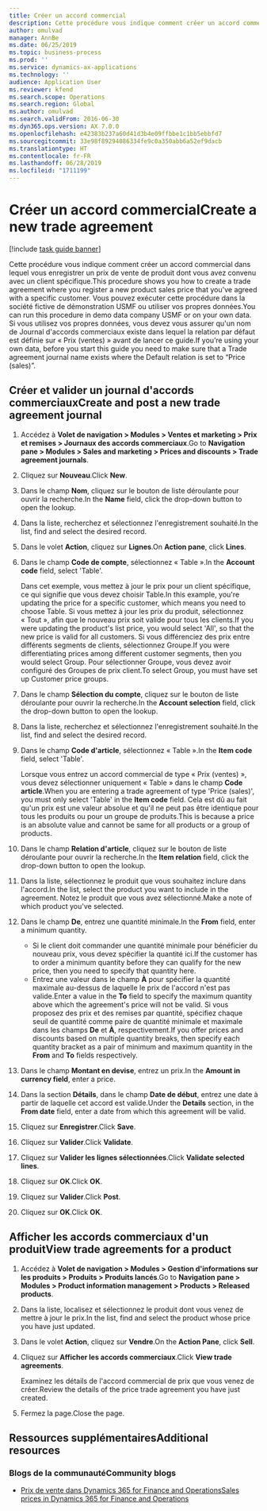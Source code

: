 ```yaml
---
title: Créer un accord commercial
description: Cette procédure vous indique comment créer un accord commercial dans lequel vous enregistrer un prix de vente de produit dont vous avez convenu avec un client spécifique.
author: omulvad
manager: AnnBe
ms.date: 06/25/2019
ms.topic: business-process
ms.prod: ''
ms.service: dynamics-ax-applications
ms.technology: ''
audience: Application User
ms.reviewer: kfend
ms.search.scope: Operations
ms.search.region: Global
ms.author: omulvad
ms.search.validFrom: 2016-06-30
ms.dyn365.ops.version: AX 7.0.0
ms.openlocfilehash: e42383b237a60d41d3b4e09ffbbe1c1bb5ebbfd7
ms.sourcegitcommit: 33e98f89294086334fe9c0a350abb6a52ef9dacb
ms.translationtype: HT
ms.contentlocale: fr-FR
ms.lasthandoff: 06/28/2019
ms.locfileid: "1711199"
---
```

# <a name="create-a-new-trade-agreement"></a><span data-ttu-id="89876-103">Créer un accord commercial</span><span class="sxs-lookup"><span data-stu-id="89876-103">Create a new trade agreement</span></span>

[!include [task guide banner](../../includes/task-guide-banner.md)]

<span data-ttu-id="89876-104">Cette procédure vous indique comment créer un accord commercial dans lequel vous enregistrer un prix de vente de produit dont vous avez convenu avec un client spécifique.</span><span class="sxs-lookup"><span data-stu-id="89876-104">This procedure shows you how to create a trade agreement where you register a new product sales price that you've agreed with a specific customer.</span></span> <span data-ttu-id="89876-105">Vous pouvez exécuter cette procédure dans la société fictive de démonstration USMF ou utiliser vos propres données.</span><span class="sxs-lookup"><span data-stu-id="89876-105">You can run this procedure in demo data company USMF or on your own data.</span></span> <span data-ttu-id="89876-106">Si vous utilisez vos propres données, vous devez vous assurer qu'un nom de Journal d'accords commerciaux existe dans lequel la relation par défaut est définie sur « Prix (ventes) » avant de lancer ce guide.</span><span class="sxs-lookup"><span data-stu-id="89876-106">If you’re using your own data, before you start this guide you need to make sure that a Trade agreement journal name exists where the Default relation is set to “Price (sales)”.</span></span>


## <a name="create-and-post-a-new-trade-agreement-journal"></a><span data-ttu-id="89876-107">Créer et valider un journal d'accords commerciaux</span><span class="sxs-lookup"><span data-stu-id="89876-107">Create and post a new trade agreement journal</span></span>
1. <span data-ttu-id="89876-108">Accédez à **Volet de navigation > Modules > Ventes et marketing > Prix et remises > Journaux des accords commerciaux**.</span><span class="sxs-lookup"><span data-stu-id="89876-108">Go to **Navigation pane > Modules > Sales and marketing > Prices and discounts > Trade agreement journals**.</span></span>
2. <span data-ttu-id="89876-109">Cliquez sur **Nouveau**.</span><span class="sxs-lookup"><span data-stu-id="89876-109">Click **New**.</span></span>
3. <span data-ttu-id="89876-110">Dans le champ **Nom**, cliquez sur le bouton de liste déroulante pour ouvrir la recherche.</span><span class="sxs-lookup"><span data-stu-id="89876-110">In the **Name** field, click the drop-down button to open the lookup.</span></span>
4. <span data-ttu-id="89876-111">Dans la liste, recherchez et sélectionnez l'enregistrement souhaité.</span><span class="sxs-lookup"><span data-stu-id="89876-111">In the list, find and select the desired record.</span></span>
5. <span data-ttu-id="89876-112">Dans le volet **Action**, cliquez sur **Lignes**.</span><span class="sxs-lookup"><span data-stu-id="89876-112">On **Action pane**, click **Lines**.</span></span>
6. <span data-ttu-id="89876-113">Dans le champ **Code de compte**, sélectionnez « Table ».</span><span class="sxs-lookup"><span data-stu-id="89876-113">In the **Account code** field, select 'Table'.</span></span>
    
    <span data-ttu-id="89876-114">Dans cet exemple, vous mettez à jour le prix pour un client spécifique, ce qui signifie que vous devez choisir Table.</span><span class="sxs-lookup"><span data-stu-id="89876-114">In this example, you're updating the price for a specific customer, which means you need to choose Table.</span></span> <span data-ttu-id="89876-115">Si vous mettez à jour les prix du produit, sélectionnez « Tout », afin que le nouveau prix soit valide pour tous les clients.</span><span class="sxs-lookup"><span data-stu-id="89876-115">If you were updating the product's list price, you would select 'All', so that the new price is valid for all customers.</span></span> <span data-ttu-id="89876-116">Si vous différenciez des prix entre différents segments de clients, sélectionnez Groupe.</span><span class="sxs-lookup"><span data-stu-id="89876-116">If you were differentiating prices among different customer segments, then you would select Group.</span></span> <span data-ttu-id="89876-117">Pour sélectionner Groupe, vous devez avoir configuré des Groupes de prix client.</span><span class="sxs-lookup"><span data-stu-id="89876-117">To select Group, you must have set up Customer price groups.</span></span>  

7. <span data-ttu-id="89876-118">Dans le champ **Sélection du compte**, cliquez sur le bouton de liste déroulante pour ouvrir la recherche.</span><span class="sxs-lookup"><span data-stu-id="89876-118">In the **Account selection** field, click the drop-down button to open the lookup.</span></span>
8. <span data-ttu-id="89876-119">Dans la liste, recherchez et sélectionnez l'enregistrement souhaité.</span><span class="sxs-lookup"><span data-stu-id="89876-119">In the list, find and select the desired record.</span></span>
9. <span data-ttu-id="89876-120">Dans le champ **Code d'article**, sélectionnez « Table ».</span><span class="sxs-lookup"><span data-stu-id="89876-120">In the **Item code** field, select 'Table'.</span></span>
    
    <span data-ttu-id="89876-121">Lorsque vous entrez un accord commercial de type « Prix (ventes) », vous devez sélectionner uniquement « Table » dans le champ **Code article**.</span><span class="sxs-lookup"><span data-stu-id="89876-121">When you are entering a trade agreement of type 'Price (sales)', you must only select 'Table' in the **Item code** field.</span></span> <span data-ttu-id="89876-122">Cela est dû au fait qu'un prix est une valeur absolue et qu'il ne peut pas être identique pour tous les produits ou pour un groupe de produits.</span><span class="sxs-lookup"><span data-stu-id="89876-122">This is because a price is an absolute value and cannot be same for all products or a group of products.</span></span>
    
10. <span data-ttu-id="89876-123">Dans le champ **Relation d'article**, cliquez sur le bouton de liste déroulante pour ouvrir la recherche.</span><span class="sxs-lookup"><span data-stu-id="89876-123">In the **Item relation** field, click the drop-down button to open the lookup.</span></span>
11. <span data-ttu-id="89876-124">Dans la liste, sélectionnez le produit que vous souhaitez inclure dans l'accord.</span><span class="sxs-lookup"><span data-stu-id="89876-124">In the list, select the product you want to include in the agreement.</span></span> <span data-ttu-id="89876-125">Notez le produit que vous avez sélectionné.</span><span class="sxs-lookup"><span data-stu-id="89876-125">Make a note of which product you've selected.</span></span>  
12. <span data-ttu-id="89876-126">Dans le champ **De**, entrez une quantité minimale.</span><span class="sxs-lookup"><span data-stu-id="89876-126">In the **From** field, enter a minimum quantity.</span></span>
    - <span data-ttu-id="89876-127">Si le client doit commander une quantité minimale pour bénéficier du nouveau prix, vous devez spécifier la quantité ici.</span><span class="sxs-lookup"><span data-stu-id="89876-127">If the customer has to order a minimum quantity before they can qualify for the new price, then you need to specify that quantity here.</span></span>  
    - <span data-ttu-id="89876-128">Entrez une valeur dans le champ **À** pour spécifier la quantité maximale au-dessus de laquelle le prix de l'accord n'est pas valide.</span><span class="sxs-lookup"><span data-stu-id="89876-128">Enter a value in the **To** field to specify the maximum quantity above which the agreement's price will not be valid.</span></span> <span data-ttu-id="89876-129">Si vous proposez des prix et des remises par quantité, spécifiez chaque seuil de quantité comme paire de quantité minimale et maximale dans les champs **De** et **À**, respectivement.</span><span class="sxs-lookup"><span data-stu-id="89876-129">If you offer prices and discounts based on multiple quantity breaks, then specify each quantity bracket as a pair of minimum and maximum quantity in the **From** and **To** fields respectively.</span></span>
13. <span data-ttu-id="89876-130">Dans le champ **Montant en devise**, entrez un prix.</span><span class="sxs-lookup"><span data-stu-id="89876-130">In the **Amount in currency field**, enter a price.</span></span>
14. <span data-ttu-id="89876-131">Dans la section **Détails**, dans le champ **Date de début**, entrez une date à partir de laquelle cet accord est valide.</span><span class="sxs-lookup"><span data-stu-id="89876-131">Under the **Details** section, in the **From date** field, enter a date from which this agreement will be valid.</span></span>
15. <span data-ttu-id="89876-132">Cliquez sur **Enregistrer**.</span><span class="sxs-lookup"><span data-stu-id="89876-132">Click **Save**.</span></span>
16. <span data-ttu-id="89876-133">Cliquez sur **Valider**.</span><span class="sxs-lookup"><span data-stu-id="89876-133">Click **Validate**.</span></span>
17. <span data-ttu-id="89876-134">Cliquez sur **Valider les lignes sélectionnées**.</span><span class="sxs-lookup"><span data-stu-id="89876-134">Click **Validate selected lines**.</span></span>
18. <span data-ttu-id="89876-135">Cliquez sur **OK**.</span><span class="sxs-lookup"><span data-stu-id="89876-135">Click **OK**.</span></span>
19. <span data-ttu-id="89876-136">Cliquez sur **Valider**.</span><span class="sxs-lookup"><span data-stu-id="89876-136">Click **Post**.</span></span>
20. <span data-ttu-id="89876-137">Cliquez sur **OK**.</span><span class="sxs-lookup"><span data-stu-id="89876-137">Click **OK**.</span></span>

## <a name="view-trade-agreements-for-a-product"></a><span data-ttu-id="89876-138">Afficher les accords commerciaux d'un produit</span><span class="sxs-lookup"><span data-stu-id="89876-138">View trade agreements for a product</span></span>
1. <span data-ttu-id="89876-139">Accédez à **Volet de navigation > Modules > Gestion d'informations sur les produits > Produits > Produits lancés**.</span><span class="sxs-lookup"><span data-stu-id="89876-139">Go to **Navigation pane > Modules > Product information management > Products > Released products**.</span></span>
2. <span data-ttu-id="89876-140">Dans la liste, localisez et sélectionnez le produit dont vous venez de mettre à jour le prix.</span><span class="sxs-lookup"><span data-stu-id="89876-140">In the list, find and select the product whose price you have just updated.</span></span>
3. <span data-ttu-id="89876-141">Dans le volet **Action**, cliquez sur **Vendre**.</span><span class="sxs-lookup"><span data-stu-id="89876-141">On the **Action Pane**, click **Sell**.</span></span>
4. <span data-ttu-id="89876-142">Cliquez sur **Afficher les accords commerciaux**.</span><span class="sxs-lookup"><span data-stu-id="89876-142">Click **View trade agreements**.</span></span>
    
    <span data-ttu-id="89876-143">Examinez les détails de l'accord commercial de prix que vous venez de créer.</span><span class="sxs-lookup"><span data-stu-id="89876-143">Review the details of the price trade agreement you have just created.</span></span>    

5. <span data-ttu-id="89876-144">Fermez la page.</span><span class="sxs-lookup"><span data-stu-id="89876-144">Close the page.</span></span>

## <a name="additional-resources"></a><span data-ttu-id="89876-145">Ressources supplémentaires</span><span class="sxs-lookup"><span data-stu-id="89876-145">Additional resources</span></span>
### <a name="community-blogs"></a><span data-ttu-id="89876-146">Blogs de la communauté</span><span class="sxs-lookup"><span data-stu-id="89876-146">Community blogs</span></span>
- [<span data-ttu-id="89876-147">Prix de vente dans Dynamics 365 for Finance and Operations</span><span class="sxs-lookup"><span data-stu-id="89876-147">Sales prices in Dynamics 365 for Finance and Operations</span></span>](https://financefunction.tech/2018/11/14/sales-prices-in-dynamics-365-for-finance-and-operations/#sales_price_in_trade_agreements)
